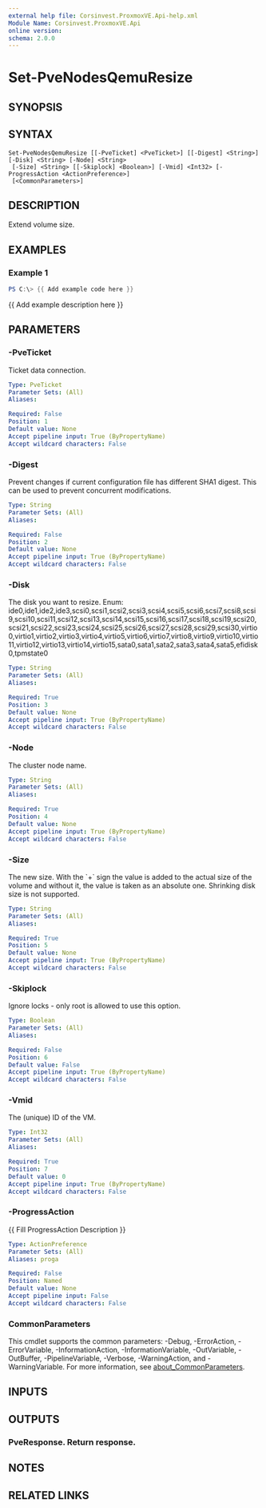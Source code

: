 ```yaml
---
external help file: Corsinvest.ProxmoxVE.Api-help.xml
Module Name: Corsinvest.ProxmoxVE.Api
online version:
schema: 2.0.0
---
```


# Set-PveNodesQemuResize

## SYNOPSIS

## SYNTAX

```
Set-PveNodesQemuResize [[-PveTicket] <PveTicket>] [[-Digest] <String>] [-Disk] <String> [-Node] <String>
 [-Size] <String> [[-Skiplock] <Boolean>] [-Vmid] <Int32> [-ProgressAction <ActionPreference>]
 [<CommonParameters>]
```

## DESCRIPTION
Extend volume size.

## EXAMPLES

### Example 1
```powershell
PS C:\> {{ Add example code here }}
```

{{ Add example description here }}

## PARAMETERS

### -PveTicket
Ticket data connection.

```yaml
Type: PveTicket
Parameter Sets: (All)
Aliases:

Required: False
Position: 1
Default value: None
Accept pipeline input: True (ByPropertyName)
Accept wildcard characters: False
```

### -Digest
Prevent changes if current configuration file has different SHA1 digest.
This can be used to prevent concurrent modifications.

```yaml
Type: String
Parameter Sets: (All)
Aliases:

Required: False
Position: 2
Default value: None
Accept pipeline input: True (ByPropertyName)
Accept wildcard characters: False
```

### -Disk
The disk you want to resize.
Enum: ide0,ide1,ide2,ide3,scsi0,scsi1,scsi2,scsi3,scsi4,scsi5,scsi6,scsi7,scsi8,scsi9,scsi10,scsi11,scsi12,scsi13,scsi14,scsi15,scsi16,scsi17,scsi18,scsi19,scsi20,scsi21,scsi22,scsi23,scsi24,scsi25,scsi26,scsi27,scsi28,scsi29,scsi30,virtio0,virtio1,virtio2,virtio3,virtio4,virtio5,virtio6,virtio7,virtio8,virtio9,virtio10,virtio11,virtio12,virtio13,virtio14,virtio15,sata0,sata1,sata2,sata3,sata4,sata5,efidisk0,tpmstate0

```yaml
Type: String
Parameter Sets: (All)
Aliases:

Required: True
Position: 3
Default value: None
Accept pipeline input: True (ByPropertyName)
Accept wildcard characters: False
```

### -Node
The cluster node name.

```yaml
Type: String
Parameter Sets: (All)
Aliases:

Required: True
Position: 4
Default value: None
Accept pipeline input: True (ByPropertyName)
Accept wildcard characters: False
```

### -Size
The new size.
With the \`+\` sign the value is added to the actual size of the volume and without it, the value is taken as an absolute one.
Shrinking disk size is not supported.

```yaml
Type: String
Parameter Sets: (All)
Aliases:

Required: True
Position: 5
Default value: None
Accept pipeline input: True (ByPropertyName)
Accept wildcard characters: False
```

### -Skiplock
Ignore locks - only root is allowed to use this option.

```yaml
Type: Boolean
Parameter Sets: (All)
Aliases:

Required: False
Position: 6
Default value: False
Accept pipeline input: True (ByPropertyName)
Accept wildcard characters: False
```

### -Vmid
The (unique) ID of the VM.

```yaml
Type: Int32
Parameter Sets: (All)
Aliases:

Required: True
Position: 7
Default value: 0
Accept pipeline input: True (ByPropertyName)
Accept wildcard characters: False
```

### -ProgressAction
{{ Fill ProgressAction Description }}

```yaml
Type: ActionPreference
Parameter Sets: (All)
Aliases: proga

Required: False
Position: Named
Default value: None
Accept pipeline input: False
Accept wildcard characters: False
```

### CommonParameters
This cmdlet supports the common parameters: -Debug, -ErrorAction, -ErrorVariable, -InformationAction, -InformationVariable, -OutVariable, -OutBuffer, -PipelineVariable, -Verbose, -WarningAction, and -WarningVariable. For more information, see [about_CommonParameters](http://go.microsoft.com/fwlink/?LinkID=113216).

## INPUTS

## OUTPUTS

### PveResponse. Return response.
## NOTES

## RELATED LINKS
